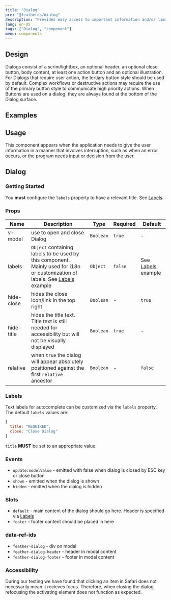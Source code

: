 ```yaml
---
title: "Dialog"
pre: "@featherds/dialog"
description: "Provides easy access to important information and/or limits focus to the interaction required for a user to complete a given task."
lang: en-US
tags: ["Dialog", "component"]
menu: components
---
```


## Design

Dialogs consist of a scrim/lightbox, an optional header, an optional close button, body content, at least one action button and an optional illustration. For Dialogs that require user action, the tertiary button style should be used by default. Complex workflows or destructive actions may require the use of the primary button style to communicate high priority actions. When Buttons are used on a dialog, they are always found at the bottom of the Dialog surface.

## Examples

<Dialog-Examples />

## Usage

This component appears when the application needs to give the user information in a manner that involves interruption, such as when an error occurs, or the program needs input or decision from the user.

## Dialog

### Getting Started

You **must** configure the `labels` property to have a relevant title. See [Labels](#labels).

### Props

| Name       | Description                                                                                                                             | Type      | Required | Default                       |
| ---------- | --------------------------------------------------------------------------------------------------------------------------------------- | --------- | -------- | ----------------------------- |
| v-model    | use to open and close Dialog                                                                                                            | `Boolean` | `true`   | -                             |
| labels     | `Object` containing labels to be used by this component. Mainly used for i18n or customization of labels. See [Labels](#labels) example | `Object`  | `false`  | See [Labels](#labels) example |
| hide-close | hides the close icon/link in the top right                                                                                              | `Boolean` | -        | `true`                        |
| hide-title | hides the title text. Title text is still needed for accessibility but will not be visually displayed                                   | `Boolean` | `true`   | -                             |
| relative   | when `true` the dialog will appear absolutely positioned against the first `relative` ancestor                                          | `Boolean` | -        | `false`                       |

### Labels

Text labels for autocomplete can be customized via the `labels` property. The default `labels` values are:

```js
{
  title: "REQUIRED",
  close: "Close Dialog"
}
```

`title` **MUST** be set to an appropriate value.

### Events

- `update:modelValue` - emitted with false when dialog is closed by ESC key or close button
- `shown` - emitted when the dialog is shown
- `hidden` - emitted when the dialog is hidden

### Slots

- `default` - main content of the dialog should go here. Header is specified via [Labels](#labels)
- `footer` - footer content should be placed in here

### data-ref-ids

- `feather-dialog` - div on modal
- `feather-dialog-header` - header in modal content
- `feather-dialog-footer` - footer in modal content

### Accessibility

During our testing we have found that clicking an item in Safari does not necessarily mean it recieves focus. Therefore, when closing the dialog refocusing the activating element does not function as expected.
